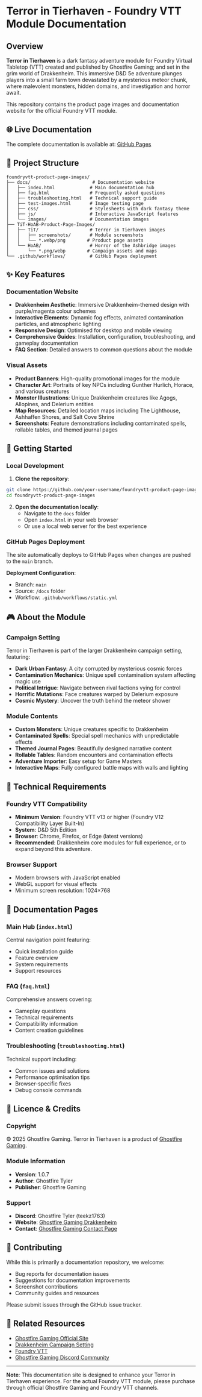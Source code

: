 # Terror in Tierhaven - Foundry VTT Module Documentation

## Overview

**Terror in Tierhaven** is a dark fantasy adventure module for Foundry Virtual Tabletop (VTT) created and published by Ghostfire Gaming; and set in the grim world of Drakkenheim. This immersive D&D 5e adventure plunges players into a small farm town devastated by a mysterious meteor chunk, where malevolent monsters, hidden domains, and investigation and horror await.

This repository contains the product page images and documentation website for the official Foundry VTT module.

## 🌐 Live Documentation

The complete documentation is available at: [GitHub Pages](https://your-username.github.io/foundryvtt-product-page-images/)

## 📁 Project Structure

```
foundryvtt-product-page-images/
├── docs/                       # Documentation website
│   ├── index.html             # Main documentation hub
│   ├── faq.html               # Frequently asked questions
│   ├── troubleshooting.html   # Technical support guide
│   ├── test-images.html       # Image testing page
│   ├── css/                   # Stylesheets with dark fantasy theme
│   ├── js/                    # Interactive JavaScript features
│   └── images/                # Documentation images
├── TiT-HoAB-Product-Page-Images/
│   ├── TiT/                   # Terror in Tierhaven images
│   │   ├── screenshots/       # Module screenshots
│   │   └── *.webp/png        # Product page assets
│   └── HoAB/                  # Horror of the Ashbridge images
│       └── *.png/webp        # Campaign assets and maps
└── .github/workflows/         # GitHub Pages deployment
```

## ✨ Key Features

### Documentation Website
- **Drakkenheim Aesthetic**: Immersive Drakkenheim-themed design with purple/magenta colour schemes
- **Interactive Elements**: Dynamic fog effects, animated contamination particles, and atmospheric lighting
- **Responsive Design**: Optimised for desktop and mobile viewing
- **Comprehensive Guides**: Installation, configuration, troubleshooting, and gameplay documentation
- **FAQ Section**: Detailed answers to common questions about the module

### Visual Assets
- **Product Banners**: High-quality promotional images for the module
- **Character Art**: Portraits of key NPCs including Gunther Hurlich, Horace, and various creatures
- **Monster Illustrations**: Unique Drakkenheim creatures like Agogs, Allopines, and Delerium entities
- **Map Resources**: Detailed location maps including The Lighthouse, Ashhaffen Shores, and Salt Cove Shrine
- **Screenshots**: Feature demonstrations including contaminated spells, rollable tables, and themed journal pages

## 🚀 Getting Started

### Local Development

1. **Clone the repository**:
```bash
git clone https://github.com/your-username/foundryvtt-product-page-images.git
cd foundryvtt-product-page-images
```

2. **Open the documentation locally**:
   - Navigate to the `docs` folder
   - Open `index.html` in your web browser
   - Or use a local web server for the best experience

### GitHub Pages Deployment

The site automatically deploys to GitHub Pages when changes are pushed to the `main` branch.

**Deployment Configuration**:
- Branch: `main`
- Source: `/docs` folder
- Workflow: `.github/workflows/static.yml`

## 🎮 About the Module

### Campaign Setting
Terror in Tierhaven is part of the larger Drakkenheim campaign setting, featuring:
- **Dark Urban Fantasy**: A city corrupted by mysterious cosmic forces
- **Contamination Mechanics**: Unique spell contamination system affecting magic use
- **Political Intrigue**: Navigate between rival factions vying for control
- **Horrific Mutations**: Face creatures warped by Delerium exposure
- **Cosmic Mystery**: Uncover the truth behind the meteor shower

### Module Contents
- **Custom Monsters**: Unique creatures specific to Drakkenheim
- **Contaminated Spells**: Special spell mechanics with unpredictable effects
- **Themed Journal Pages**: Beautifully designed narrative content
- **Rollable Tables**: Random encounters and contamination effects
- **Adventure Importer**: Easy setup for Game Masters
- **Interactive Maps**: Fully configured battle maps with walls and lighting

## 🔧 Technical Requirements

### Foundry VTT Compatibility
- **Minimum Version**: Foundry VTT v13 or higher (Foundry V12 Compatibility Layer Built-In)
- **System**: D&D 5th Edition
- **Browser**: Chrome, Firefox, or Edge (latest versions)
- **Recommended**: Drakkenheim core modules for full experience, or to expand beyond this adventure.

### Browser Support
- Modern browsers with JavaScript enabled
- WebGL support for visual effects
- Minimum screen resolution: 1024×768

## 📝 Documentation Pages

### Main Hub (`index.html`)
Central navigation point featuring:
- Quick installation guide
- Feature overview
- System requirements
- Support resources

### FAQ (`faq.html`)
Comprehensive answers covering:
- Gameplay questions
- Technical requirements
- Compatibility information
- Content creation guidelines

### Troubleshooting (`troubleshooting.html`)
Technical support including:
- Common issues and solutions
- Performance optimisation tips
- Browser-specific fixes
- Debug console commands

## 📄 Licence & Credits

### Copyright
© 2025 Ghostfire Gaming. Terror in Tierhaven is a product of [Ghostfire Gaming](https://ghostfiregaming.com).

### Module Information
- **Version**: 1.0.7
- **Author**: Ghostfire Tyler
- **Publisher**: Ghostfire Gaming

### Support
- **Discord**: Ghostfire Tyler (teekz1763)
- **Website**: [Ghostfire Gaming Drakkenheim](https://ghostfiregaming.com/drakkenheim/)
- **Contact**: [Ghostfire Gaming Contact Page](https://ghostfiregaming.com/contact)

## 🤝 Contributing

While this is primarily a documentation repository, we welcome:
- Bug reports for documentation issues
- Suggestions for documentation improvements
- Screenshot contributions
- Community guides and resources

Please submit issues through the GitHub issue tracker.

## 🔗 Related Resources

- [Ghostfire Gaming Official Site](https://ghostfiregaming.com)
- [Drakkenheim Campaign Setting](https://ghostfiregaming.com/drakkenheim/)
- [Foundry VTT](https://foundryvtt.com)
- [Ghostfire Gaming Discord Community](#)

---

**Note**: This documentation site is designed to enhance your Terror in Tierhaven experience. For the actual Foundry VTT module, please purchase through official Ghostfire Gaming and Foundry VTT channels.